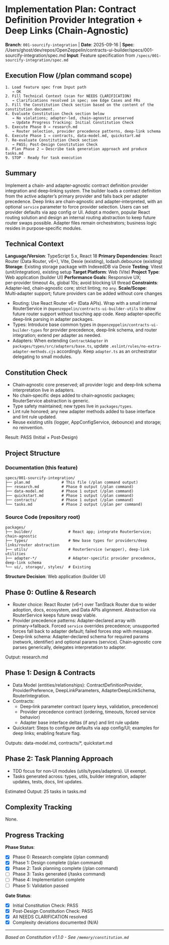 # Implementation Plan: Contract Definition Provider Integration + Deep Links (Chain-Agnostic)

**Branch**: `001-sourcify-integration` | **Date**: 2025-09-16 | **Spec**: /Users/ghost/dev/repos/OpenZeppelin/contracts-ui-builder/specs/001-sourcify-integration/spec.md
**Input**: Feature specification from `/specs/001-sourcify-integration/spec.md`

## Execution Flow (/plan command scope)

```
1. Load feature spec from Input path
   → OK
2. Fill Technical Context (scan for NEEDS CLARIFICATION)
   → Clarifications resolved in spec; see Edge Cases and FRs
3. Fill the Constitution Check section based on the content of the constitution document.
4. Evaluate Constitution Check section below
   → No violations; adapter‑led, chain‑agnostic preserved
   → Update Progress Tracking: Initial Constitution Check
5. Execute Phase 0 → research.md
   → Router selection, provider precedence patterns, deep‑link schema
6. Execute Phase 1 → contracts, data-model.md, quickstart.md
7. Re-evaluate Constitution Check section
   → PASS; Post-Design Constitution Check
8. Plan Phase 2 → Describe task generation approach and produce tasks.md
9. STOP - Ready for task execution
```

## Summary

Implement a chain‑ and adapter‑agnostic contract definition provider integration and deep‑linking system. The builder loads a contract definition from the active adapter’s primary provider and falls back per adapter precedence. Deep links are chain‑agnostic and adapter‑interpreted, with an optional `service` parameter to force provider selection. Users can set provider defaults via app config or UI. Adopt a modern, popular React routing solution and design an internal routing abstraction to keep future router swaps possible. Adapter files remain orchestrators; business logic resides in purpose‑specific modules.

## Technical Context

**Language/Version**: TypeScript 5.x, React 18
**Primary Dependencies**: React Router (Data Router, v6+), Vite, Dexie (existing), lodash.debounce (existing)
**Storage**: Existing storage package with IndexedDB via Dexie
**Testing**: Vitest (unit/integration), existing setup
**Target Platform**: Web (Vite)
**Project Type**: Web application (builder UI)
**Performance Goals**: Responsive UX; per‑provider timeout 4s, global 10s; avoid blocking UI thread
**Constraints**: Adapter‑led, chain‑agnostic core; strict linting; no `any`.
**Scale/Scope**: Multi‑adapter support; future providers can be added without core changes

- Routing: Use React Router v6+ (Data APIs). Wrap with a small internal RouterService in `@openzeppelin/contracts-ui-builder-utils` to allow future router support without touching app code. Keep adapter‑specific deep‑link parsing in adapter packages.
- Types: Introduce base common types in `@openzeppelin/contracts-ui-builder-types` for provider precedence, deep‑link schema, and router integration; extend per adapter as needed.
- Adapters: When extending `ContractAdapter` in `packages/types/src/adapters/base.ts`, update `.eslint/rules/no-extra-adapter-methods.cjs` accordingly. Keep `adapter.ts` as an orchestrator delegating to small modules.

## Constitution Check

- Chain‑agnostic core preserved; all provider logic and deep‑link schema interpretation live in adapters.
- No chain‑specific deps added to chain‑agnostic packages; RouterService abstraction is generic.
- Type safety maintained; new types live in `packages/types`.
- Lint rule honored; any new adapter methods added to base interface and lint rule updated.
- Reuse existing utils (logger, AppConfigService, debounce) and storage; no reinvention.

Result: PASS (Initial + Post‑Design)

## Project Structure

### Documentation (this feature)

```
specs/001-sourcify-integration/
├── plan.md              # This file (/plan command output)
├── research.md          # Phase 0 output (/plan command)
├── data-model.md        # Phase 1 output (/plan command)
├── quickstart.md        # Phase 1 output (/plan command)
├── contracts/           # Phase 1 output (/plan command)
└── tasks.md             # Phase 2 output (/plan per command)
```

### Source Code (repository root)

```
packages/
├── builder/                # React app; integrate RouterService; chain‑agnostic
├── types/                  # New base types for providers/deep links/router abstraction
├── utils/                  # RouterService (wrapper), deep‑link utilities
├── adapter-*/              # Adapter‑specific provider precedence, deep‑link schema
└── ui/, storage/, styles/  # Existing
```

**Structure Decision**: Web application (builder UI)

## Phase 0: Outline & Research

- Router choice: React Router (v6+) over TanStack Router due to wider adoption, docs, ecosystem, and Data APIs alignment. Abstraction via RouterService keeps future swap viable.
- Provider precedence patterns: Adapter‑declared array with primary→fallback. Forced `service` overrides precedence; unsupported forces fall back to adapter default; failed forces stop with message.
- Deep‑link schema: Adapter‑declared schema for required params (network, identifier) and optional params (service). Chain‑agnostic core parses generically, delegates interpretation to adapter.

Output: research.md

## Phase 1: Design & Contracts

- Data Model (entities/relationships): ContractDefinitionProvider, ProviderPreference, DeepLinkParameters, AdapterDeepLinkSchema, RouterIntegration.
- Contracts:
  - Deep‑link parameter contract (query keys, validation, precedence)
  - Provider precedence contract (ordering, timeouts, forced service behavior)
  - Adapter base interface deltas (if any) and lint rule update
- Quickstart: Steps to configure defaults via app config/UI; examples for deep links; enabling feature flag.

Outputs: data-model.md, contracts/\*, quickstart.md

## Phase 2: Task Planning Approach

- TDD focus for non‑UI modules (utils/types/adapters). UI exempt.
- Tasks generated across: types, utils, builder integration, adapter updates, tests, docs, lint updates.

Estimated Output: 25 tasks in tasks.md

## Complexity Tracking

None.

## Progress Tracking

**Phase Status**:

- [x] Phase 0: Research complete (/plan command)
- [x] Phase 1: Design complete (/plan command)
- [x] Phase 2: Task planning complete (/plan command)
- [ ] Phase 3: Tasks generated (/tasks command)
- [ ] Phase 4: Implementation complete
- [ ] Phase 5: Validation passed

**Gate Status**:

- [x] Initial Constitution Check: PASS
- [x] Post-Design Constitution Check: PASS
- [x] All NEEDS CLARIFICATION resolved
- [x] Complexity deviations documented (N/A)

---

_Based on Constitution v1.1.0 - See `/memory/constitution.md`_
